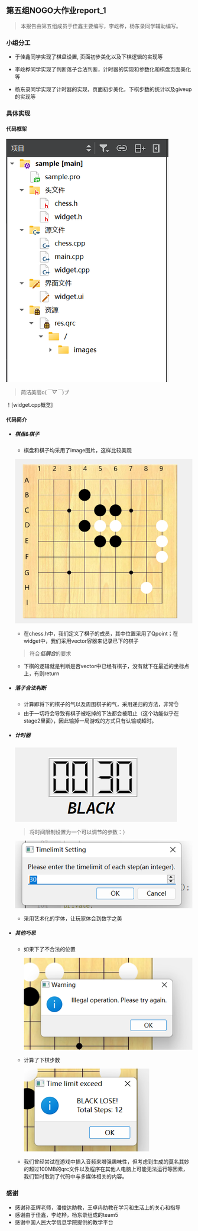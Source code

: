 ## 第五组NOGO大作业report_1

> 本报告由第五组成员于佳鑫主要编写，李屹桦，杨东录同学辅助编写。

### 小组分工

* 于佳鑫同学实现了棋盘设置, 页面初步美化以及下棋逻辑的实现等

* 李屹桦同学实现了判断落子合法判断，计时器的实现和参数化和棋盘页面美化等

* 杨东录同学实现了计时器的实现，页面初步美化，下棋步数的统计以及giveup的实现等

### 具体实现
#### 代码框架

![image](https://github.com/Liyh04/2205/blob/main/image_in_md/%E5%B1%8F%E5%B9%95%E6%88%AA%E5%9B%BE%202023-04-02%20154924.png)

> 简洁美丽o(*￣▽￣*)ブ

！[widget.cpp概览]

#### 代码简介

* ##### 棋盘&棋子

  * 棋盘和棋子均采用了image图片，这样比较美观

   ![image-20230402163659098](https://github.com/Liyh04/2205/blob/main/image_in_md/%E5%B1%8F%E5%B9%95%E6%88%AA%E5%9B%BE%202023-04-02%20163626.png)

  * 在chess.h中，我们定义了棋子的成员，其中位置采用了Qpoint；在widget中，我们采用vector容器来记录已下的棋子

  > 符合***低耦合***的要求

  * 下棋的逻辑就是判断是否vector中已经有棋子，没有就下在最近的坐标点上，有则return

* ##### 落子合法判断

  * 计算即将下的棋子的气以及周围棋子的气，采用递归的方法，非常👌
  * 由于一切将会导致有棋子被吃掉的下法都会被阻止（这个功能似乎在stage2里面），因此输掉一局游戏的方式只有认输或超时。

* ##### 计时器

  ![image-20230402162742409](https://github.com/Liyh04/2205/blob/main/image_in_md/%E5%B1%8F%E5%B9%95%E6%88%AA%E5%9B%BE%202023-04-02%20164019.png)

  > 将时间限制设置为一个可以调节的参数：）

  ![image](https://github.com/Liyh04/2205/blob/main/image_in_md/%E5%B1%8F%E5%B9%95%E6%88%AA%E5%9B%BE%202023-04-02%20162732.png)

  * 采用艺术化的字体，让玩家体会到数字之美

* ##### 其他巧思

  * 如果下了不合法的位置

    ![image-20230402163824757](https://github.com/Liyh04/2205/blob/main/image_in_md/%E5%B1%8F%E5%B9%95%E6%88%AA%E5%9B%BE%202023-04-02%20163615.png)

  * 计算了下棋步数

    ![image-20230402163932617](https://github.com/Liyh04/2205/blob/main/image_in_md/%E5%B1%8F%E5%B9%95%E6%88%AA%E5%9B%BE%202023-04-02%20163642.png)
    
  * 我们曾经尝试在游戏中插入音频来增强趣味性，但考虑到生成的莫名其妙的超过100MB的qrc文件以及程序在其他人电脑上可能无法运行等因素，我们暂时取消了代码中与多媒体相关的内容。


### 感谢

* 感谢孙亚辉老师，潘俊达助教，王卓冉助教在学习和生活上的关心和指导
* 感谢由于佳鑫，李屹桦，杨东录组成的team5
* 感谢中国人民大学信息学院提供的教学平台





